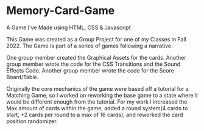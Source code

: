 # Memory-Card-Game
A Game I've Made using HTML, CSS &amp; Javascript

This Game was created as a Group Project for one of my Classes in Fall 2022.
The Game is part of a series of games following a narrative.

One group member created the Graphical Assets for the cards.
Another group member wrote the code for the CSS Transitions and the Sound Effects Code.
Another group member wrote the code for the Score Board/Table.

Originally the core mechanics of the game were based off a tutorial
for a Matching Game, so I worked on reworking the base game to a state
where it would be different enough from the tutorial.
For my work I increased the Max amount of cards within the game,
added a round system(4 cards to start, +2 cards per round to a max of 16 cards),
and reworked the card position randomizer.
